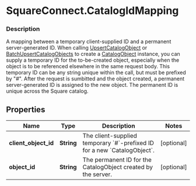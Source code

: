 # SquareConnect.CatalogIdMapping

### Description

A mapping between a temporary client-supplied ID and a permanent server-generated ID.  When calling [UpsertCatalogObject](#endpoint-Catalog-UpsertCatalogObject) or [BatchUpsertCatalogObjects](#endpoint-Catalog-BatchUpsertCatalogObjects) to create a [CatalogObject](#type-CatalogObject) instance, you can supply a temporary ID for the to-be-created object, especially when the object is to be referenced elsewhere in the same request body. This temporary ID can be any string unique within the call, but must be prefixed by \"#\".  After the request is sumbitted and the object created, a permanent server-generated ID is assigned to the new object. The permanent ID is unique across the Square catalog.

## Properties
Name | Type | Description | Notes
------------ | ------------- | ------------- | -------------
**client_object_id** | **String** | The client-supplied temporary &#x60;#&#x60;-prefixed ID for a new &#x60;CatalogObject&#x60;. | [optional] 
**object_id** | **String** | The permanent ID for the CatalogObject created by the server. | [optional] 


